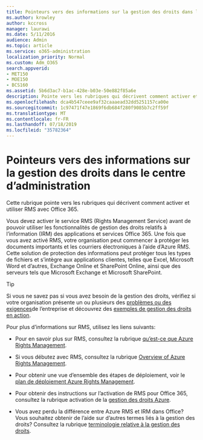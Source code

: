 ```yaml
---
title: Pointeurs vers des informations sur la gestion des droits dans le centre d’administration
ms.author: krowley
author: kccross
manager: laurawi
ms.date: 5/11/2016
audience: Admin
ms.topic: article
ms.service: o365-administration
localization_priority: Normal
ms.custom: Adm_O365
search.appverid:
- MET150
- MOE150
- BCS160
ms.assetid: 5b6d3ac7-b1ac-428e-b03e-50e882f85a6e
description: Pointe vers les rubriques qui décrivent comment activer et utiliser le service gestion des droits avec Office 365.
ms.openlocfilehash: dca4b547ceee9af32caaaead32dd5251157ca00e
ms.sourcegitcommit: 1c97471f47e1869f6db684f280f9085b7c2ff59f
ms.translationtype: MT
ms.contentlocale: fr-FR
ms.lasthandoff: 07/18/2019
ms.locfileid: "35782364"
---
```

# <a name="pointers-to-information-about-rights-management-in-the-admin-center"></a>Pointeurs vers des informations sur la gestion des droits dans le centre d’administration

Cette rubrique pointe vers les rubriques qui décrivent comment activer et utiliser RMS avec Office 365.
  
Vous devez activer le service RMS (Rights Management Service) avant de pouvoir utiliser les fonctionnalités de gestion des droits relatifs à l’information (IRM) des applications et services Office 365. Une fois que vous avez activé RMS, votre organisation peut commencer à protéger les documents importants et les courriers électroniques à l’aide d’Azure RMS. Cette solution de protection des informations peut protéger tous les types de fichiers et s’intègre aux applications clientes, telles que Excel, Microsoft Word et d’autres, Exchange Online et SharePoint Online, ainsi que des serveurs tels que Microsoft Exchange et Microsoft SharePoint.
  
> [!TIP]
> Si vous ne savez pas si vous avez besoin de la gestion des droits, vérifiez si votre organisation présente un ou plusieurs des [problèmes ou des exigences](https://docs.microsoft.com/rights-management/understand-explore/azure-rms-problems-it-solves)de l’entreprise et découvrez des [exemples de gestion des droits en action](https://docs.microsoft.com/rights-management/understand-explore/what-admins-users-see). 
  
Pour plus d’informations sur RMS, utilisez les liens suivants:
  
- Pour en savoir plus sur RMS, consultez la rubrique [qu’est-ce que Azure Rights Management](https://docs.microsoft.com/rights-management/understand-explore/what-is-azure-rms).

- Si vous débutez avec RMS, consultez la rubrique [Overview of Azure Rights Management](https://docs.microsoft.com/rights-management/understand-explore/azure-rights-management).

- Pour obtenir une vue d’ensemble des étapes de déploiement, voir le [plan de déploiement Azure Rights Management](https://docs.microsoft.com/rights-management/plan-design/deployment-roadmap).

- Pour obtenir des instructions sur l’activation de RMS pour Office 365, consultez la rubrique activation de la [gestion des droits Azure](https://technet.microsoft.com/library/jj658941.aspx).

- Vous avez perdu la différence entre Azure RMS et IRM dans Office? Vous souhaitez obtenir de l’aide sur d’autres termes liés à la gestion des droits? Consultez la rubrique [terminologie relative à la gestion des droits](https://technet.microsoft.com/library/dn595132.aspx).
